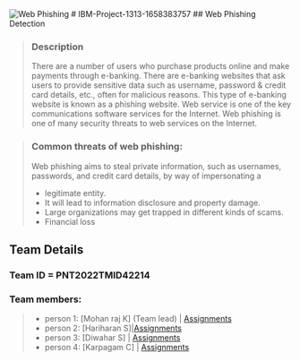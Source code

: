 <img src="https://www.promptcloud.com/wp-content/uploads/2015/01/ibm-logo.jpg" alt="Web Phishing">
# IBM-Project-1313-1658383757
## Web Phishing Detection

>### Description
>There are a number of users who purchase products online and make payments through e-banking. There are e-banking websites that ask users to provide sensitive data such as username, password & credit card details, etc., often for malicious reasons. This type of e-banking website is known as a phishing website. Web service is one of the key communications software services for the Internet. Web phishing is one of many security threats to web services on the Internet.

>### Common threats of web phishing:
>Web phishing aims to steal private information, such as usernames, passwords, and credit card details, by way of impersonating a
>- legitimate entity.
>- It will lead to information disclosure and property damage.
>- Large organizations may get trapped in different kinds of scams.
>- Financial loss

 
## Team Details

### Team ID = PNT2022TMID42214 

### **Team members:**
>- person 1: [Mohan raj K] (Team lead) | <a href="https://github.com/IBM-EPBL/IBM-Project-1313-1658383757/tree/main/Assignments/Team%20lead%20-Mohan%20raj">Assignments</a> 
>- person 2: [Hariharan S]|<a href="https://github.com/IBM-EPBL/IBM-Project-1313-1658383757/tree/main/Assignments/TM1-%20Hariharan%20s">Assignments</a>
>- person 3: [Diwahar S]  | <a href="https://github.com/IBM-EPBL/IBM-Project-1313-1658383757/tree/main/Assignments/TM2%20-Diwahar%20s">Assignments</a>
>- person 4: [Karpagam C] | <a href="https://github.com/IBM-EPBL/IBM-Project-1313-1658383757/tree/main/Assignments/TM3%20-Karpagam">Assignments</a>
